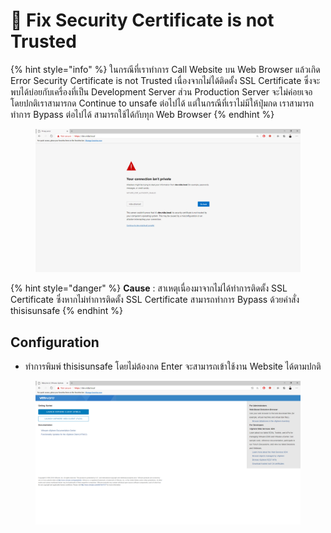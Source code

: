 # 🎩 Fix Security Certificate is not Trusted

{% hint style="info" %}
ในกรณีที่เราทำการ Call Website บน Web Browser แล้วเกิด Error Security Certificate is not Trusted เนื่องจากไม่ได้ติดตั้ง SSL Certificate ซึ่งจะพบได้บ่อยกับเครื่องที่เป็น Development Server ส่วน Production Server จะไม่ค่อยเจอ โดยปกติเราสามารกด Continue to unsafe ต่อไปได้ แต่ในกรณีที่เราไม่มีให้ปุ่มกด เราสามารถทำการ Bypass ต่อไปได้ สามารถใช้ได้กับทุก Web Browser
{% endhint %}

<figure><img src="../../.gitbook/assets/trust-01.png" alt=""><figcaption></figcaption></figure>

{% hint style="danger" %}
**Cause** : สาเหตุเนื่องมาจากไม่ได้ทำการติดตั้ง SSL Certificate ซึ่งหากไม่ทำการติดตั้ง SSL Certificate สามารถทำการ Bypass ด้วยคำสั่ง thisisunsafe
{% endhint %}

## **Configuration**

* ทำการพิมพ์ thisisunsafe โดยไม่ต้องกด Enter จะสามารถเข้าใช้งาน Website ได้ตามปกติ

<figure><img src="../../.gitbook/assets/trust-02.png" alt=""><figcaption></figcaption></figure>
